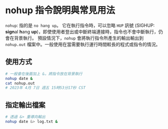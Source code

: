 # nohup 指令說明與常見用法

`nohup`: 指的是 `no hang up`。
它在執行指令時，可以忽略 `HUP` 訊號 (SIGHUP: **sign**al **h**ang **up**)，即使使用者登出或中斷終端連接時，指令也不會中斷執行，仍會在背景執行。
預設情況下，`nohup` 會將執行指令所產生的輸出輸出到 `nohup.out` 檔案中。一般使用在當需要執行運行時間較長的程式或指令的情況。

## 使用方式

```sh
# 一般會在後面加上 &，將指令放在背景執行
nohup date &
cat nohup.out
# 2023年 4月 7日 週五 15時53分17秒 CST
```

## 指定輸出檔案

```sh
# 透過 &> 重導向輸出
nohup date &> log.txt &
```
